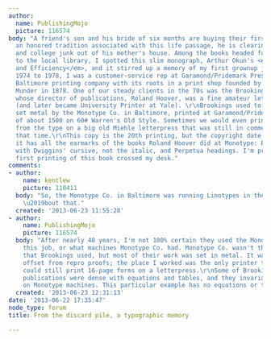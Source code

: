 ```yaml
---
author:
  name: PublishingMojo
  picture: 116574
body: "A friend's son and his bride of six months are buying their first home. In
  an honored tradition associated with this life passage, he is clearing all his high-school
  and college junk out of his mother's house. Among the books headed for donation
  to the local library, I spotted this slim monograph, Arthur Okun's <em>Equality
  and Efficiency</em>, and it stirred up a memory of my first grownup job.\r\n[img:sites/default/files/old-images/Okun_6653.jpg]\r\nFrom
  1974 to 1978, I was a customer-service rep at Garamond/Pridemark Press, a now-defunct
  Baltimore printing company with its roots in a print shop founded by Norman T.A.
  Munder in 1878. One of our steady clients in the 70s was the Brookings Institution,
  whose director of publications, Roland Hoover, was a fine amateur letterpress printer
  (and later became University Printer at Yale). \r\nBrookings used to have its monographs
  set metal by the Monotype Co. in Baltimore, printed at Garamond/Pridemark in runs
  of about 1500 on 60# Warren's Old Style. Sometimes we would even print them directly
  from the type on a big old Miehle letterpress that was still in commercial use at
  that time.\r\nThis copy is the 20th printing, but the copyright date is 1975, and
  it has all the earmarks of the books Roland Hoover did at Monotype: Electra text,
  with Dwiggins' cursive, not the italic, and Perpetua headings. I'm pretty sure the
  first printing of this book crossed my desk."
comments:
- author:
    name: kentlew
    picture: 110411
  body: "So, the Monotype Co. in Baltimore was running Linotypes in the 1970s? How
    \u2019bout that."
  created: '2013-06-23 11:55:28'
- author:
    name: PublishingMojo
    picture: 116574
  body: "After nearly 40 years, I'm not 100% certain they used the Monotype Co. for
    this job, or what machines Monotype Co. had. Monotype Co. wasn't the only typesetter
    that Brookings used, but most of their work was set in metal. It was often printed
    offset from repro proofs; the place I worked was the only printer they used that
    could still print 16-page forms on a letterpress.\r\nSome of Brookings' economics
    publications were dense with equations and tables, and they invariably set those
    on Monotype machines. This particular example has no equations or tables in it."
  created: '2013-06-23 12:31:13'
date: '2013-06-22 17:35:47'
node_type: forum
title: From the discard pile, a typographic memory

---
```

